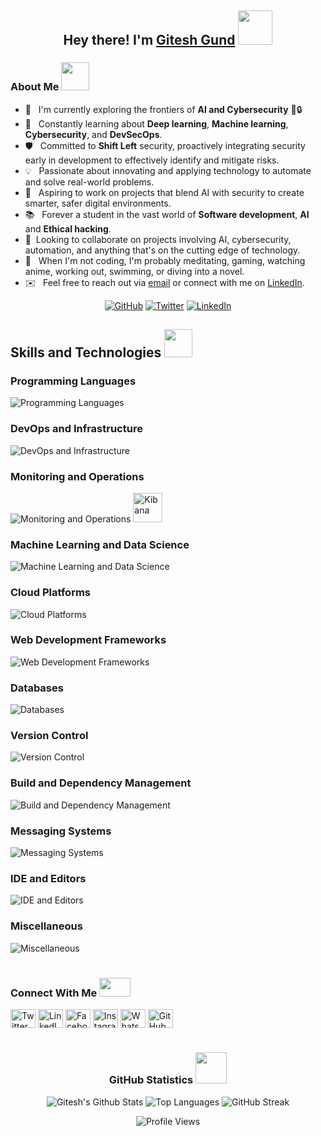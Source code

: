 <h2 align="center">Hey there! I'm <a href="https://www.linkedin.com/in/giteshgund/">Gitesh Gund</a> <img src="https://media.giphy.com/media/fGGV7FeScq2s/giphy.gif" width="55px"></h2>

<h3>About Me <img src="https://media.giphy.com/media/2y98KScHKeaQM/giphy.gif" width="45px"></h3>

- 🔭 &nbsp; I'm currently exploring the frontiers of <strong>AI and Cybersecurity</strong> 🤖🔒
- 🌱 &nbsp; Constantly learning about <strong>Deep learning</strong>, <strong>Machine learning</strong>, <strong>Cybersecurity</strong>, and <strong>DevSecOps</strong>.
- 🛡️ &nbsp; Committed to <strong>Shift Left</strong> security, proactively integrating security early in development to effectively identify and mitigate risks.
- 💡 &nbsp; Passionate about innovating and applying technology to automate and solve real-world problems.
- 🚀 &nbsp; Aspiring to work on projects that blend AI with security to create smarter, safer digital environments.
- 📚 &nbsp; Forever a student in the vast world of <strong>Software development</strong>, <strong>AI</strong> and <strong>Ethical hacking</strong>.
- 🤝 &nbsp;Looking to collaborate on projects involving AI, cybersecurity, automation, and anything that's on the cutting edge of technology.
- 🎨 &nbsp; When I'm not coding, I'm probably meditating, gaming, watching anime, working out, swimming, or diving into a novel.
- ✉️ &nbsp; Feel free to reach out via [email](mailto:giteshgund1@gmail.com) or connect with me on [LinkedIn](https://www.linkedin.com/in/giteshgund/).

<div align="center">
  <a href="https://github.com/jetsunburst"><img src="https://img.shields.io/github/followers/jetsunburst?label=follow&style=social" alt="GitHub"></a>
  <a href="https://twitter.com/giteshgund"><img src="https://img.shields.io/twitter/follow/giteshgund?label=Twitter&style=social" alt="Twitter"></a>
  <a href="https://www.linkedin.com/in/giteshgund/"><img src="https://img.shields.io/badge/LinkedIn-connect-blue" alt="LinkedIn"></a>
</div>

<div align="left">
  <h2>Skills and Technologies <img src="https://media.giphy.com/media/3fNmJ20ErpkjK/giphy.gif" width="45px"></h2>
  <h3>Programming Languages</h3>
  <img src="https://skillicons.dev/icons?i=py,java,go,js,c,cpp,bash,powershell,html" alt="Programming Languages" />
  
  <h3>DevOps and Infrastructure</h3>
  <img src="https://skillicons.dev/icons?i=kubernetes,docker,terraform,jenkins,linux,windows" alt="DevOps and Infrastructure" />
  
  <h3>Monitoring and Operations</h3>
  <img src="https://skillicons.dev/icons?i=grafana" alt="Monitoring and Operations" />
  <img src="https://cdn.jsdelivr.net/gh/devicons/devicon/icons/kibana/kibana-original.svg" alt="Kibana" width=47 />
  
  <h3>Machine Learning and Data Science</h3>
  <img src="https://skillicons.dev/icons?i=pytorch,sklearn,tensorflow,anaconda" alt="Machine Learning and Data Science" />
  
  <h3>Cloud Platforms</h3>
  <img src="https://skillicons.dev/icons?i=aws,gcp,azure" alt="Cloud Platforms" />
  
  <h3>Web Development Frameworks</h3>
  <img src="https://skillicons.dev/icons?i=flask,spring,nodejs" alt="Web Development Frameworks" />
  
  <h3> Databases</h3>
  <img src="https://skillicons.dev/icons?i=mysql,mongodb,postgres,sqlite" alt="Databases" />

  <h3>Version Control</h3>
  <img src="https://skillicons.dev/icons?i=git" alt="Version Control" />

  <h3>Build and Dependency Management</h3>
  <img src="https://skillicons.dev/icons?i=gradle,maven,npm" alt="Build and Dependency Management" />

  <h3>Messaging Systems</h3>
  <img src="https://skillicons.dev/icons?i=kafka" alt="Messaging Systems" />

  <h3>IDE and Editors</h3>
  <img src="https://skillicons.dev/icons?i=vscode,pycharm,idea,eclipse" alt="IDE and Editors" />

  <h3>Miscellaneous</h3>
  <img src="https://skillicons.dev/icons?i=postman" alt="Miscellaneous" />
</div>

#
<h3>Connect With Me <img src="https://media.giphy.com/media/JRlqKEzTDKci5JPcaL/giphy.gif" height="30px" width="50px"></h3>

<div>
<a href="https://twitter.com/giteshgund" target="blank"><img align="center" src="https://img.icons8.com/fluency/48/twitter.png" alt="Twitter" height="30" width="40"></a>
<a href="https://www.linkedin.com/in/giteshgund/" target="blank"><img align="center" src="https://raw.githubusercontent.com/rahuldkjain/github-profile-readme-generator/master/src/images/icons/Social/linked-in-alt.svg" alt="LinkedIn" height="30" width="40"></a>
<a href="https://www.facebook.com/giteshgund" target="blank"><img align="center" src="https://raw.githubusercontent.com/rahuldkjain/github-profile-readme-generator/master/src/images/icons/Social/facebook.svg" alt="Facebook" height="30" width="40"></a>
<a href="https://www.instagram.com/gitesh_gund_" target="blank"><img align="center" src="https://raw.githubusercontent.com/rahuldkjain/github-profile-readme-generator/master/src/images/icons/Social/instagram.svg" alt="Instagram" height="30" width="40"></a>
<a href="https://api.whatsapp.com/send/?phone=&text&app_absent=0&lang=en" target="blank"><img align="center" src="https://raw.githubusercontent.com/rahuldkjain/github-profile-readme-generator/master/src/images/icons/Social/whatsapp.svg" alt="WhatsApp" height="30" width="40"></a>
<a href="https://github.com/jetsunburst" target="blank"><img align="center" src="https://github.com/jetsunburst/jetsunburst/assets/91735941/bae0afd8-5bcb-4e4d-8bd5-f8915e06e2b4" alt="GitHub" height="30" width="40"></a>
</div>

# 
<h3 align="center">GitHub Statistics <img src="https://media.giphy.com/media/Do5GRTYRIhSFy/giphy.gif" width="50px"></h3>

<div align="center">
  <img src="https://github-readme-stats.vercel.app/api?username=jetsunburst&include_all_commits=true&count_private=true&show_icons=true&line_height=20&title_color=7A7ADB&icon_color=2234AE&text_color=D3D3D3&bg_color=0,000000,130F40" alt="Gitesh's Github Stats">
  <img src="https://github-readme-stats.vercel.app/api/top-langs/?username=jetsunburst&layout=compact&text_color=daf7dc&bg_color=151515" alt="Top Languages">
  <img src="http://github-readme-streak-stats.herokuapp.com?user=jetsunburst&theme=highcontrast" alt="GitHub Streak">
</div>

<div align="center">
  <p>
    <img src="https://komarev.com/ghpvc/?username=jetsunburst&label=Profile%20views&color=0e75b6&style=flat" alt="Profile Views">
  </p>
</div>


